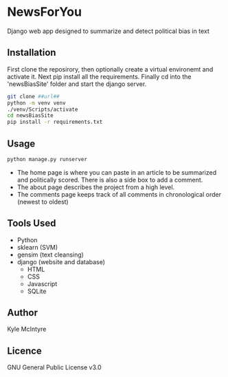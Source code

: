 # NewsForYou
Django web app designed to summarize and detect political bias in text

## Installation
First clone the reposirory, then optionally create a virtual environemt and activate it. Next pip install all the requirements. Finally cd into the 'newsBiasSite' folder and start the django server.

```bash
git clone ##url##
python -m venv venv 
./venv/Scripts/activate
cd newsBiasSite
pip install -r requirements.txt
```

## Usage
```bash
python manage.py runserver
```
- The home page is where you can paste in an article to be summarized and politically scored. There is also a side box to add a comment.
- The about page describes the project from a high level. 
- The comments page keeps track of all comments in chronological order (newest to oldest)

## Tools Used
- Python 
- sklearn (SVM)
- gensim (text cleansing)
- django (website and database)
    - HTML
    - CSS
    - Javascript
    - SQLite

## Author
Kyle McIntyre

## Licence
GNU General Public License v3.0